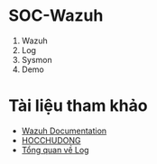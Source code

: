# SOC-Wazuh

1. Wazuh
2. Log
3. Sysmon
4. Demo

# Tài liệu tham khảo

- [Wazuh Documentation](https://documentation.wazuh.com/current/index.html)
- [HOCCHUDONG](https://github.com/hocchudong)
- [Tổng quan về Log](https://news.cloud365.vn/tag/log/)
